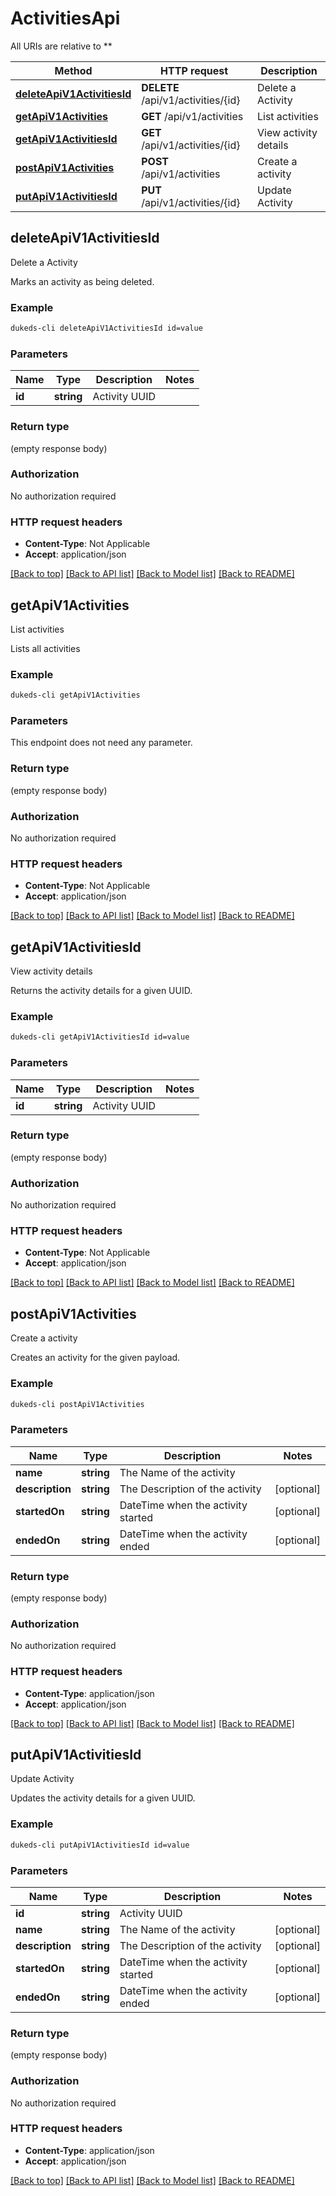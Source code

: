 # ActivitiesApi

All URIs are relative to **

Method | HTTP request | Description
------------- | ------------- | -------------
[**deleteApiV1ActivitiesId**](ActivitiesApi.md#deleteApiV1ActivitiesId) | **DELETE** /api/v1/activities/{id} | Delete a Activity
[**getApiV1Activities**](ActivitiesApi.md#getApiV1Activities) | **GET** /api/v1/activities | List activities
[**getApiV1ActivitiesId**](ActivitiesApi.md#getApiV1ActivitiesId) | **GET** /api/v1/activities/{id} | View activity details
[**postApiV1Activities**](ActivitiesApi.md#postApiV1Activities) | **POST** /api/v1/activities | Create a activity
[**putApiV1ActivitiesId**](ActivitiesApi.md#putApiV1ActivitiesId) | **PUT** /api/v1/activities/{id} | Update Activity


## **deleteApiV1ActivitiesId**

Delete a Activity

Marks an activity as being deleted.

### Example
```bash
dukeds-cli deleteApiV1ActivitiesId id=value
```

### Parameters

Name | Type | Description  | Notes
------------- | ------------- | ------------- | -------------
 **id** | **string** | Activity UUID |

### Return type

(empty response body)

### Authorization

No authorization required

### HTTP request headers

 - **Content-Type**: Not Applicable
 - **Accept**: application/json

[[Back to top]](#) [[Back to API list]](../README.md#documentation-for-api-endpoints) [[Back to Model list]](../README.md#documentation-for-models) [[Back to README]](../README.md)

## **getApiV1Activities**

List activities

Lists all activities

### Example
```bash
dukeds-cli getApiV1Activities
```

### Parameters
This endpoint does not need any parameter.

### Return type

(empty response body)

### Authorization

No authorization required

### HTTP request headers

 - **Content-Type**: Not Applicable
 - **Accept**: application/json

[[Back to top]](#) [[Back to API list]](../README.md#documentation-for-api-endpoints) [[Back to Model list]](../README.md#documentation-for-models) [[Back to README]](../README.md)

## **getApiV1ActivitiesId**

View activity details

Returns the activity details for a given UUID.

### Example
```bash
dukeds-cli getApiV1ActivitiesId id=value
```

### Parameters

Name | Type | Description  | Notes
------------- | ------------- | ------------- | -------------
 **id** | **string** | Activity UUID |

### Return type

(empty response body)

### Authorization

No authorization required

### HTTP request headers

 - **Content-Type**: Not Applicable
 - **Accept**: application/json

[[Back to top]](#) [[Back to API list]](../README.md#documentation-for-api-endpoints) [[Back to Model list]](../README.md#documentation-for-models) [[Back to README]](../README.md)

## **postApiV1Activities**

Create a activity

Creates an activity for the given payload.

### Example
```bash
dukeds-cli postApiV1Activities
```

### Parameters

Name | Type | Description  | Notes
------------- | ------------- | ------------- | -------------
 **name** | **string** | The Name of the activity |
 **description** | **string** | The Description of the activity | [optional]
 **startedOn** | **string** | DateTime when the activity started | [optional]
 **endedOn** | **string** | DateTime when the activity ended | [optional]

### Return type

(empty response body)

### Authorization

No authorization required

### HTTP request headers

 - **Content-Type**: application/json
 - **Accept**: application/json

[[Back to top]](#) [[Back to API list]](../README.md#documentation-for-api-endpoints) [[Back to Model list]](../README.md#documentation-for-models) [[Back to README]](../README.md)

## **putApiV1ActivitiesId**

Update Activity

Updates the activity details for a given UUID.

### Example
```bash
dukeds-cli putApiV1ActivitiesId id=value
```

### Parameters

Name | Type | Description  | Notes
------------- | ------------- | ------------- | -------------
 **id** | **string** | Activity UUID |
 **name** | **string** | The Name of the activity | [optional]
 **description** | **string** | The Description of the activity | [optional]
 **startedOn** | **string** | DateTime when the activity started | [optional]
 **endedOn** | **string** | DateTime when the activity ended | [optional]

### Return type

(empty response body)

### Authorization

No authorization required

### HTTP request headers

 - **Content-Type**: application/json
 - **Accept**: application/json

[[Back to top]](#) [[Back to API list]](../README.md#documentation-for-api-endpoints) [[Back to Model list]](../README.md#documentation-for-models) [[Back to README]](../README.md)

